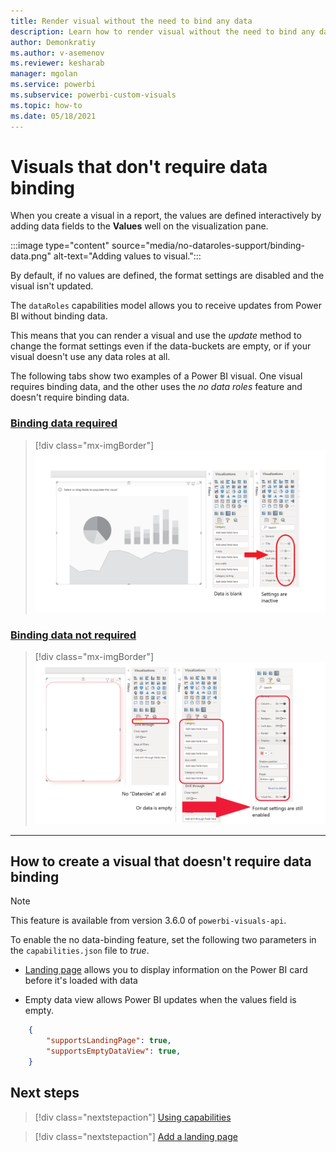 ```yaml
---
title: Render visual without the need to bind any data
description: Learn how to render visual without the need to bind any data.
author: Demonkratiy
ms.author: v-asemenov
ms.reviewer: kesharab
manager: mgolan
ms.service: powerbi
ms.subservice: powerbi-custom-visuals
ms.topic: how-to
ms.date: 05/18/2021
---
```


# Visuals that don't require data binding

When you create a visual in a report, the values are defined interactively by adding data fields to the **Values** well on the visualization pane.

:::image type="content" source="media/no-dataroles-support/binding-data.png" alt-text="Adding values to visual.":::

By default, if no values are defined, the format settings are disabled and the visual isn't updated.

The `dataRoles` capabilities model allows you to receive updates from Power BI without binding data.

This means that you can render a visual and use the *update* method to change the format settings even if the data-buckets are empty, or if your visual doesn't use any data roles at all.

The following tabs show two examples of a Power BI visual. One visual requires binding data, and the other uses the *no data roles* feature and doesn't require binding data.

### [Binding data required](#tab/NoDataroles)

>[!div class="mx-imgBorder"]
>![Screenshot of the no-dataroles-support before API-2.6.0](media/no-dataroles-support/no-dataroles-1.png)

### [Binding data not required](#tab/NoDatarolesSupport)

>[!div class="mx-imgBorder"]
>![Screenshot of the no-dataroles-support after API-2.6.0](media/no-dataroles-support/no-dataroles-2.png)

---

## How to create a visual that doesn't require data binding

> [!NOTE]
> This feature is available from version 3.6.0 of `powerbi-visuals-api`.

To enable the no data-binding feature, set the following two parameters in the `capabilities.json` file to *true*.

* [Landing page](landing-page.md) allows you to display information on the Power BI card before it's loaded with data

* Empty data view allows Power BI updates when the values field is empty.

```json
    {
        "supportsLandingPage": true,
        "supportsEmptyDataView": true,
    }
```

## Next steps

> [!div class="nextstepaction"]
> [Using capabilities](capabilities.md)

> [!div class="nextstepaction"]
> [Add a landing page](landing-page.md)

